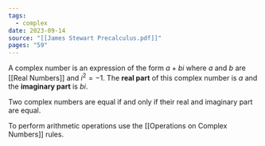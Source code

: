 ```yaml
---
tags:
  - complex
date: 2023-09-14
source: "[[James Stewart Precalculus.pdf]]"
pages: "59"
---
```

A complex number is an expression of the form $a +bi$ where $a$ and $b$ are [[Real Numbers]]
and $i^{2} = -1$. The **real part** of this complex number is $a$ and the **imaginary part** is $bi$.

Two complex numbers are equal if and only if their real and imaginary part are equal.

To perform arithmetic operations use the [[Operations on Complex Numbers]] rules.
